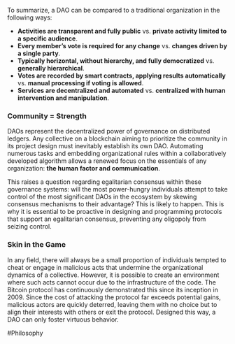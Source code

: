 To summarize, a DAO can be compared to a traditional organization in the following ways:

- **Activities are transparent and fully public** vs. **private activity limited to a specific audience**.
- **Every member’s vote is required for any change** vs. **changes driven by a single party**.
- **Typically horizontal, without hierarchy, and fully democratized** vs. **generally hierarchical**.
- **Votes are recorded by smart contracts, applying results automatically** vs. **manual processing if voting is allowed**.
- **Services are decentralized and automated** vs. **centralized with human intervention and manipulation**.

### Community = Strength
DAOs represent the decentralized power of governance on distributed ledgers. Any collective on a blockchain aiming to prioritize the community in its project design must inevitably establish its own DAO. Automating numerous tasks and embedding organizational rules within a collaboratively developed algorithm allows a renewed focus on the essentials of any organization: **the human factor and communication**.

This raises a question regarding egalitarian consensus within these governance systems: will the most power-hungry individuals attempt to take control of the most significant DAOs in the ecosystem by skewing consensus mechanisms to their advantage? This is likely to happen. This is why it is essential to be proactive in designing and programming protocols that support an egalitarian consensus, preventing any oligopoly from seizing control.

### Skin in the Game
In any field, there will always be a small proportion of individuals tempted to cheat or engage in malicious acts that undermine the organizational dynamics of a collective. However, it is possible to create an environment where such acts cannot occur due to the infrastructure of the code. The Bitcoin protocol has continuously demonstrated this since its inception in 2009. Since the cost of attacking the protocol far exceeds potential gains, malicious actors are quickly deterred, leaving them with no choice but to align their interests with others or exit the protocol. Designed this way, a DAO can only foster virtuous behavior.

#Philosophy